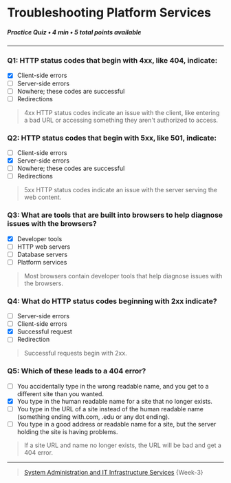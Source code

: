 # Troubleshooting Platform Services
##### Practice Quiz • 4 min • 5 total points available 
---


### Q1: HTTP status codes that begin with 4xx, like 404, indicate:

- [x] Client-side errors
- [ ] Server-side errors
- [ ] Nowhere; these codes are successful
- [ ] Redirections

> 4xx HTTP status codes indicate an issue with the client, like entering a bad URL or accessing something they aren't authorized to access.


### Q2: HTTP status codes that begin with 5xx, like 501, indicate:

- [ ] Client-side errors
- [x] Server-side errors
- [ ] Nowhere; these codes are successful
- [ ] Redirections

> 5xx HTTP status codes indicate an issue with the server serving the web content.


### Q3: What are tools that are built into browsers to help diagnose issues with the browsers?

- [x] Developer tools
- [ ] HTTP web servers
- [ ] Database servers
- [ ] Platform services

> Most browsers contain developer tools that help diagnose issues with the browsers.


### Q4: What do HTTP status codes beginning with 2xx indicate?

- [ ] Server-side errors
- [ ] Client-side errors
- [x] Successful request
- [ ] Redirection

> Successful requests begin with 2xx.


### Q5: Which of these leads to a 404 error?

- [ ] You accidentally type in the wrong readable name, and you get to a different site than you wanted.
- [x] You type in the human readable name for a site that no longer exists.
- [ ] You type in the URL of a site instead of the human readable name (something ending with.com, .edu or any dot ending).
- [ ] You type in a good address or readable name for a site, but the server holding the site is having problems.

> If a site URL and name no longer exists, the URL will be bad and get a 404 error.



-----

> [System Administration and IT Infrastructure Services](https://www.coursera.org/learn/system-administration-it-infrastructure-services/) {Week-3}
